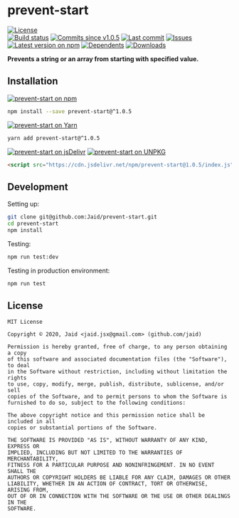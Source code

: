 # prevent-start


<a href="https://raw.githubusercontent.com/Jaid/prevent-start/master/license.txt"><img src="https://img.shields.io/github/license/Jaid/prevent-start?style=flat-square" alt="License"/></a>  
<a href="https://actions-badge.atrox.dev/Jaid/prevent-start/goto"><img src="https://img.shields.io/endpoint.svg?style=flat-square&url=https%3A%2F%2Factions-badge.atrox.dev%2FJaid%2Fprevent-start%2Fbadge" alt="Build status"/></a> <a href="https://github.com/Jaid/prevent-start/commits"><img src="https://img.shields.io/github/commits-since/Jaid/prevent-start/v1.0.5?style=flat-square&logo=github" alt="Commits since v1.0.5"/></a> <a href="https://github.com/Jaid/prevent-start/commits"><img src="https://img.shields.io/github/last-commit/Jaid/prevent-start?style=flat-square&logo=github" alt="Last commit"/></a> <a href="https://github.com/Jaid/prevent-start/issues"><img src="https://img.shields.io/github/issues/Jaid/prevent-start?style=flat-square&logo=github" alt="Issues"/></a>  
<a href="https://npmjs.com/package/prevent-start"><img src="https://img.shields.io/npm/v/prevent-start?style=flat-square&logo=npm&label=latest%20version" alt="Latest version on npm"/></a> <a href="https://github.com/Jaid/prevent-start/network/dependents"><img src="https://img.shields.io/librariesio/dependents/npm/prevent-start?style=flat-square&logo=npm" alt="Dependents"/></a> <a href="https://npmjs.com/package/prevent-start"><img src="https://img.shields.io/npm/dm/prevent-start?style=flat-square&logo=npm" alt="Downloads"/></a>

**Prevents a string or an array from starting with specified value.**















## Installation
<a href="https://npmjs.com/package/prevent-start"><img src="https://img.shields.io/badge/npm-prevent--start-C23039?style=flat-square&logo=npm" alt="prevent-start on npm"/></a>
```bash
npm install --save prevent-start@^1.0.5
```
<a href="https://yarnpkg.com/package/prevent-start"><img src="https://img.shields.io/badge/Yarn-prevent--start-2F8CB7?style=flat-square&logo=yarn&logoColor=white" alt="prevent-start on Yarn"/></a>
```bash
yarn add prevent-start@^1.0.5
```
<a href="https://jsdelivr.com/package/npm/prevent-start/"><img src="https://img.shields.io/badge/jsDelivr-prevent--start-orange?style=flat-square&logo=html5&logoColor=white" alt="prevent-start on jsDelivr"/></a> <a href="https://unpkg.com/browse/prevent-start/"><img src="https://img.shields.io/badge/UNPKG-prevent--start-orange?style=flat-square&logo=html5&logoColor=white" alt="prevent-start on UNPKG"/></a>
```html
<script src="https://cdn.jsdelivr.net/npm/prevent-start@1.0.5/index.js"/>
```








## Development



Setting up:
```bash
git clone git@github.com:Jaid/prevent-start.git
cd prevent-start
npm install
```
Testing:
```bash
npm run test:dev
```
Testing in production environment:
```bash
npm run test
```


## License
```text
MIT License

Copyright © 2020, Jaid <jaid.jsx@gmail.com> (github.com/jaid)

Permission is hereby granted, free of charge, to any person obtaining a copy
of this software and associated documentation files (the "Software"), to deal
in the Software without restriction, including without limitation the rights
to use, copy, modify, merge, publish, distribute, sublicense, and/or sell
copies of the Software, and to permit persons to whom the Software is
furnished to do so, subject to the following conditions:

The above copyright notice and this permission notice shall be included in all
copies or substantial portions of the Software.

THE SOFTWARE IS PROVIDED "AS IS", WITHOUT WARRANTY OF ANY KIND, EXPRESS OR
IMPLIED, INCLUDING BUT NOT LIMITED TO THE WARRANTIES OF MERCHANTABILITY,
FITNESS FOR A PARTICULAR PURPOSE AND NONINFRINGEMENT. IN NO EVENT SHALL THE
AUTHORS OR COPYRIGHT HOLDERS BE LIABLE FOR ANY CLAIM, DAMAGES OR OTHER
LIABILITY, WHETHER IN AN ACTION OF CONTRACT, TORT OR OTHERWISE, ARISING FROM,
OUT OF OR IN CONNECTION WITH THE SOFTWARE OR THE USE OR OTHER DEALINGS IN THE
SOFTWARE.
```

